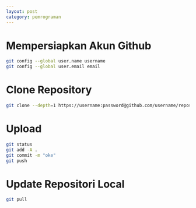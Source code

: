 ```yaml
---
layout: post
category: pemrograman
---
```


# Mempersiapkan Akun Github

```bash
git config --global user.name username
git config --global user.email email
```

# Clone Repository

```bash
git clone --depth=1 https://username:password@github.com/username/repositori
```

# Upload

```bash
git status
git add -A .
git commit -m "oke"
git push
```

# Update Repositori Local

```bash
git pull
```